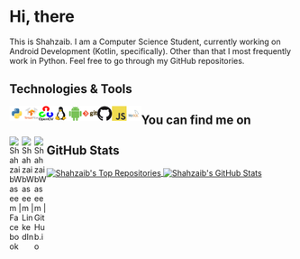 # Hi, there
This is Shahzaib. I am a Computer Science Student, currently working on Android Development (Kotlin, specifically). Other than that I most frequently work in Python. Feel free to go through my GitHub repositories.


## Technologies & Tools
<img align="left" alt="Python" title="Python" width="26px" src="https://raw.githubusercontent.com/github/explore/80688e429a7d4ef2fca1e82350fe8e3517d3494d/topics/python/python.png" />
<img align="left" alt="Tensorflow" title="Tensorflow" width="26px" src="https://raw.githubusercontent.com/github/explore/80688e429a7d4ef2fca1e82350fe8e3517d3494d/topics/tensorflow/tensorflow.png" />
<img align="left" alt="OpenCV" title="OpenCV" width="26px" src="https://raw.githubusercontent.com/github/explore/80688e429a7d4ef2fca1e82350fe8e3517d3494d/topics/opencv/opencv.png" />
<img align="left" alt="Android" title="Android" width="26px" src="https://raw.githubusercontent.com/github/explore/80688e429a7d4ef2fca1e82350fe8e3517d3494d/topics/linux/linux.png"/>
<img align="left" alt="Android" title="Android" width="26px" src="https://raw.githubusercontent.com/github/explore/80688e429a7d4ef2fca1e82350fe8e3517d3494d/topics/android/android.png" />
<img align="left" alt="Git" title="Git" width="26px" src="https://raw.githubusercontent.com/github/explore/80688e429a7d4ef2fca1e82350fe8e3517d3494d/topics/git/git.png" />
<img align="left" alt="GitHub" title="GitHub" width="26px" src="https://raw.githubusercontent.com/github/explore/78df643247d429f6cc873026c0622819ad797942/topics/github/github.png" />
<img align="left" alt="JavaScript" title="JavaScript" width="26px" src="https://raw.githubusercontent.com/github/explore/80688e429a7d4ef2fca1e82350fe8e3517d3494d/topics/javascript/javascript.png" />
<img align="left" alt="MySQL" title="MySQL" width="26px" src="https://raw.githubusercontent.com/github/explore/80688e429a7d4ef2fca1e82350fe8e3517d3494d/topics/mysql/mysql.png" />


## You can find me on
[<img align="left" alt="ShahzaibWaseem | Facebook" width="22px" src="https://cdn.jsdelivr.net/npm/simple-icons@v3/icons/facebook.svg" />][facebook]
[<img align="left" alt="ShahzaibWaseem | LinkedIn" width="22px" src="https://cdn.jsdelivr.net/npm/simple-icons@v3/icons/linkedin.svg" />][linkedin]
[<img align="left" alt="ShahzaibWaseem | GitHub.io" width="22px" src=" http://i.imgur.com/9I6NRUm.png"/>][github_io]


## GitHub Stats
<a href = "https://github.com/ShahzaibWaseem/ShahzaibWaseem">
	<img align = "center" src = "https://github-readme-stats.vercel.app/api/top-langs/?username=ShahzaibWaseem&hide=matlab,php&title_color=ffffff&text_color=c9cacc&icon_color=2bbc8a&bg_color=1d1f21" alt = "Shahzaib's Top Repositories"/>
</a>
<a href = "https://github.com/ShahzaibWaseem/ShahzaibWaseem">
	<img align = "center" src = "https://github-readme-stats.vercel.app/api?username=ShahzaibWaseem&show_icons=true&line_height=27&count_private=true&title_color=ffffff&text_color=c9cacc&icon_color=2bbc8a&bg_color=1d1f21" alt = "Shahzaib's GitHub Stats"/>
</a>

<!-- links to my social media accounts -->
[linkedin]: https://www.linkedin.com/in/shahzaibwaseem/
[facebook]: https://www.facebook.com/ShahzaibWas/
[github_io]: https://shahzaibwaseem.github.io 